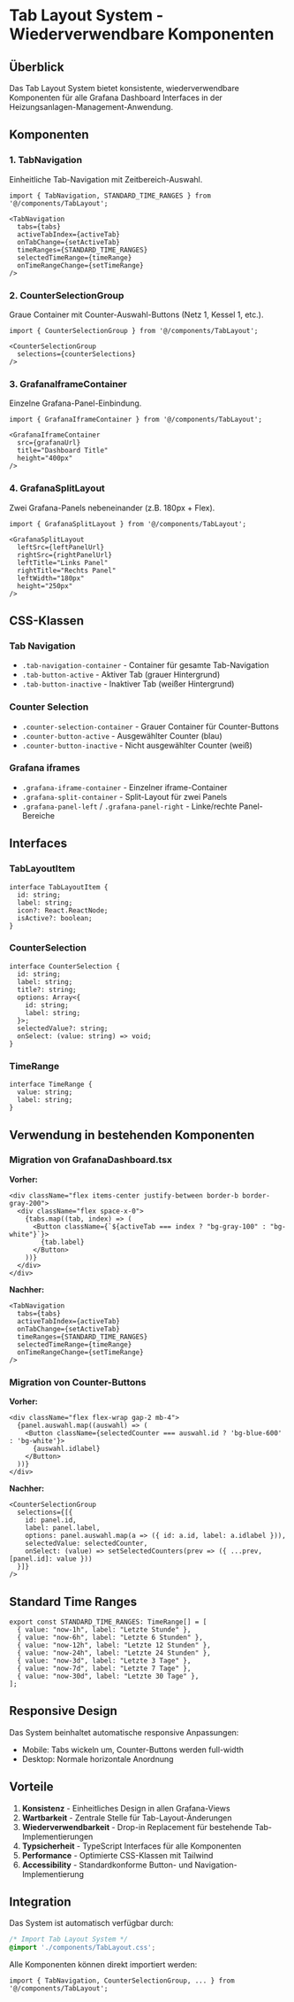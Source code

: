 # Tab Layout System - Wiederverwendbare Komponenten

## Überblick

Das Tab Layout System bietet konsistente, wiederverwendbare Komponenten für alle Grafana Dashboard Interfaces in der Heizungsanlagen-Management-Anwendung.

## Komponenten

### 1. TabNavigation
Einheitliche Tab-Navigation mit Zeitbereich-Auswahl.

```tsx
import { TabNavigation, STANDARD_TIME_RANGES } from '@/components/TabLayout';

<TabNavigation
  tabs={tabs}
  activeTabIndex={activeTab}
  onTabChange={setActiveTab}
  timeRanges={STANDARD_TIME_RANGES}
  selectedTimeRange={timeRange}
  onTimeRangeChange={setTimeRange}
/>
```

### 2. CounterSelectionGroup
Graue Container mit Counter-Auswahl-Buttons (Netz 1, Kessel 1, etc.).

```tsx
import { CounterSelectionGroup } from '@/components/TabLayout';

<CounterSelectionGroup 
  selections={counterSelections}
/>
```

### 3. GrafanaIframeContainer
Einzelne Grafana-Panel-Einbindung.

```tsx
import { GrafanaIframeContainer } from '@/components/TabLayout';

<GrafanaIframeContainer
  src={grafanaUrl}
  title="Dashboard Title"
  height="400px"
/>
```

### 4. GrafanaSplitLayout
Zwei Grafana-Panels nebeneinander (z.B. 180px + Flex).

```tsx
import { GrafanaSplitLayout } from '@/components/TabLayout';

<GrafanaSplitLayout
  leftSrc={leftPanelUrl}
  rightSrc={rightPanelUrl}
  leftTitle="Links Panel"
  rightTitle="Rechts Panel"
  leftWidth="180px"
  height="250px"
/>
```

## CSS-Klassen

### Tab Navigation
- `.tab-navigation-container` - Container für gesamte Tab-Navigation
- `.tab-button-active` - Aktiver Tab (grauer Hintergrund)
- `.tab-button-inactive` - Inaktiver Tab (weißer Hintergrund)

### Counter Selection
- `.counter-selection-container` - Grauer Container für Counter-Buttons
- `.counter-button-active` - Ausgewählter Counter (blau)
- `.counter-button-inactive` - Nicht ausgewählter Counter (weiß)

### Grafana iframes
- `.grafana-iframe-container` - Einzelner iframe-Container
- `.grafana-split-container` - Split-Layout für zwei Panels
- `.grafana-panel-left` / `.grafana-panel-right` - Linke/rechte Panel-Bereiche

## Interfaces

### TabLayoutItem
```tsx
interface TabLayoutItem {
  id: string;
  label: string;
  icon?: React.ReactNode;
  isActive?: boolean;
}
```

### CounterSelection
```tsx
interface CounterSelection {
  id: string;
  label: string;
  title?: string;
  options: Array<{
    id: string;
    label: string;
  }>;
  selectedValue?: string;
  onSelect: (value: string) => void;
}
```

### TimeRange
```tsx
interface TimeRange {
  value: string;
  label: string;
}
```

## Verwendung in bestehenden Komponenten

### Migration von GrafanaDashboard.tsx

**Vorher:**
```tsx
<div className="flex items-center justify-between border-b border-gray-200">
  <div className="flex space-x-0">
    {tabs.map((tab, index) => (
      <Button className={`${activeTab === index ? "bg-gray-100" : "bg-white"}`}>
        {tab.label}
      </Button>
    ))}
  </div>
</div>
```

**Nachher:**
```tsx
<TabNavigation
  tabs={tabs}
  activeTabIndex={activeTab}
  onTabChange={setActiveTab}
  timeRanges={STANDARD_TIME_RANGES}
  selectedTimeRange={timeRange}
  onTimeRangeChange={setTimeRange}
/>
```

### Migration von Counter-Buttons

**Vorher:**
```tsx
<div className="flex flex-wrap gap-2 mb-4">
  {panel.auswahl.map((auswahl) => (
    <Button className={selectedCounter === auswahl.id ? 'bg-blue-600' : 'bg-white'}>
      {auswahl.idlabel}
    </Button>
  ))}
</div>
```

**Nachher:**
```tsx
<CounterSelectionGroup 
  selections={[{
    id: panel.id,
    label: panel.label,
    options: panel.auswahl.map(a => ({ id: a.id, label: a.idlabel })),
    selectedValue: selectedCounter,
    onSelect: (value) => setSelectedCounters(prev => ({ ...prev, [panel.id]: value }))
  }]}
/>
```

## Standard Time Ranges

```tsx
export const STANDARD_TIME_RANGES: TimeRange[] = [
  { value: "now-1h", label: "Letzte Stunde" },
  { value: "now-6h", label: "Letzte 6 Stunden" },
  { value: "now-12h", label: "Letzte 12 Stunden" },
  { value: "now-24h", label: "Letzte 24 Stunden" },
  { value: "now-3d", label: "Letzte 3 Tage" },
  { value: "now-7d", label: "Letzte 7 Tage" },
  { value: "now-30d", label: "Letzte 30 Tage" },
];
```

## Responsive Design

Das System beinhaltet automatische responsive Anpassungen:
- Mobile: Tabs wickeln um, Counter-Buttons werden full-width
- Desktop: Normale horizontale Anordnung

## Vorteile

1. **Konsistenz** - Einheitliches Design in allen Grafana-Views
2. **Wartbarkeit** - Zentrale Stelle für Tab-Layout-Änderungen  
3. **Wiederverwendbarkeit** - Drop-in Replacement für bestehende Tab-Implementierungen
4. **Typsicherheit** - TypeScript Interfaces für alle Komponenten
5. **Performance** - Optimierte CSS-Klassen mit Tailwind
6. **Accessibility** - Standardkonforme Button- und Navigation-Implementierung

## Integration

Das System ist automatisch verfügbar durch:
```css
/* Import Tab Layout System */
@import './components/TabLayout.css';
```

Alle Komponenten können direkt importiert werden:
```tsx
import { TabNavigation, CounterSelectionGroup, ... } from '@/components/TabLayout';
```